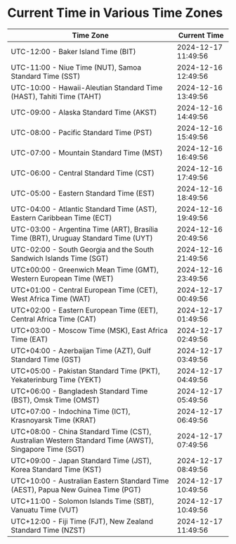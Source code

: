 # Current Time in Various Time Zones

| Time Zone | Current Time |
|-----------|--------------|
| UTC-12:00 - Baker Island Time (BIT) | 2024-12-17 11:49:56 |
| UTC-11:00 - Niue Time (NUT), Samoa Standard Time (SST) | 2024-12-16 12:49:56 |
| UTC-10:00 - Hawaii-Aleutian Standard Time (HAST), Tahiti Time (TAHT) | 2024-12-16 13:49:56 |
| UTC-09:00 - Alaska Standard Time (AKST) | 2024-12-16 14:49:56 |
| UTC-08:00 - Pacific Standard Time (PST) | 2024-12-16 15:49:56 |
| UTC-07:00 - Mountain Standard Time (MST) | 2024-12-16 16:49:56 |
| UTC-06:00 - Central Standard Time (CST) | 2024-12-16 17:49:56 |
| UTC-05:00 - Eastern Standard Time (EST) | 2024-12-16 18:49:56 |
| UTC-04:00 - Atlantic Standard Time (AST), Eastern Caribbean Time (ECT) | 2024-12-16 19:49:56 |
| UTC-03:00 - Argentina Time (ART), Brasília Time (BRT), Uruguay Standard Time (UYT) | 2024-12-16 20:49:56 |
| UTC-02:00 - South Georgia and the South Sandwich Islands Time (SGT) | 2024-12-16 21:49:56 |
| UTC±00:00 - Greenwich Mean Time (GMT), Western European Time (WET) | 2024-12-16 23:49:56 |
| UTC+01:00 - Central European Time (CET), West Africa Time (WAT) | 2024-12-17 00:49:56 |
| UTC+02:00 - Eastern European Time (EET), Central Africa Time (CAT) | 2024-12-17 01:49:56 |
| UTC+03:00 - Moscow Time (MSK), East Africa Time (EAT) | 2024-12-17 02:49:56 |
| UTC+04:00 - Azerbaijan Time (AZT), Gulf Standard Time (GST) | 2024-12-17 03:49:56 |
| UTC+05:00 - Pakistan Standard Time (PKT), Yekaterinburg Time (YEKT) | 2024-12-17 04:49:56 |
| UTC+06:00 - Bangladesh Standard Time (BST), Omsk Time (OMST) | 2024-12-17 05:49:56 |
| UTC+07:00 - Indochina Time (ICT), Krasnoyarsk Time (KRAT) | 2024-12-17 06:49:56 |
| UTC+08:00 - China Standard Time (CST), Australian Western Standard Time (AWST), Singapore Time (SGT) | 2024-12-17 07:49:56 |
| UTC+09:00 - Japan Standard Time (JST), Korea Standard Time (KST) | 2024-12-17 08:49:56 |
| UTC+10:00 - Australian Eastern Standard Time (AEST), Papua New Guinea Time (PGT) | 2024-12-17 10:49:56 |
| UTC+11:00 - Solomon Islands Time (SBT), Vanuatu Time (VUT) | 2024-12-17 10:49:56 |
| UTC+12:00 - Fiji Time (FJT), New Zealand Standard Time (NZST) | 2024-12-17 11:49:56 |
